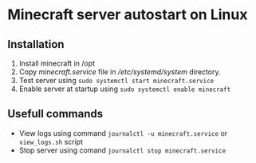 # Minecraft server autostart on Linux

## Installation

1. Install minecraft in /opt
1. Copy *minecraft.service* file in */etc/systemd/system* directory.
1. Test server using ```sudo systemctl start minecraft.service```
1. Enable server at startup using ```sudo systemctl enable minecraft```

## Usefull commands

* View logs using command ```journalctl -u minecraft.service``` or ```view_logs.sh``` script
* Stop server using comand ```journalctl stop minecraft.service```
